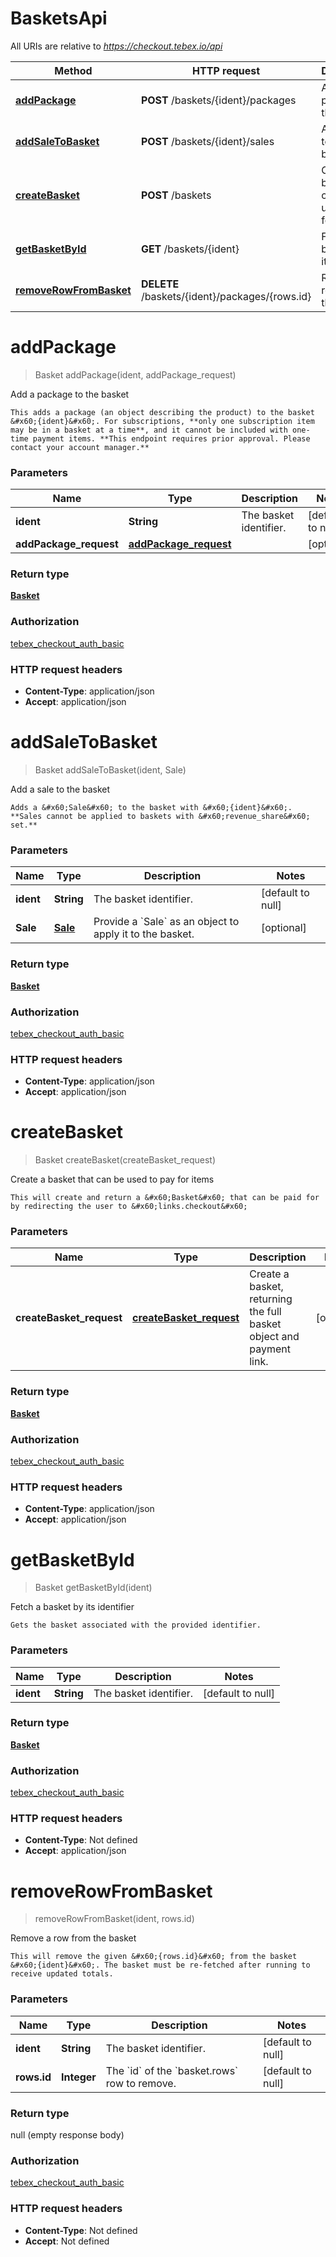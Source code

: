 # BasketsApi

All URIs are relative to *https://checkout.tebex.io/api*

| Method | HTTP request | Description |
|------------- | ------------- | -------------|
| [**addPackage**](BasketsApi.md#addPackage) | **POST** /baskets/{ident}/packages | Add a package to the basket |
| [**addSaleToBasket**](BasketsApi.md#addSaleToBasket) | **POST** /baskets/{ident}/sales | Add a sale to the basket |
| [**createBasket**](BasketsApi.md#createBasket) | **POST** /baskets | Create a basket that can be used to pay for items |
| [**getBasketById**](BasketsApi.md#getBasketById) | **GET** /baskets/{ident} | Fetch a basket by its identifier |
| [**removeRowFromBasket**](BasketsApi.md#removeRowFromBasket) | **DELETE** /baskets/{ident}/packages/{rows.id} | Remove a row from the basket |


<a name="addPackage"></a>
# **addPackage**
> Basket addPackage(ident, addPackage\_request)

Add a package to the basket

    This adds a package (an object describing the product) to the basket &#x60;{ident}&#x60;. For subscriptions, **only one subscription item may be in a basket at a time**, and it cannot be included with one-time payment items. **This endpoint requires prior approval. Please contact your account manager.**

### Parameters

|Name | Type | Description  | Notes |
|------------- | ------------- | ------------- | -------------|
| **ident** | **String**| The basket identifier. | [default to null] |
| **addPackage\_request** | [**addPackage_request**](../Models/addPackage_request.md)|  | [optional] |

### Return type

[**Basket**](../Models/Basket.md)

### Authorization

[tebex_checkout_auth_basic](../README.md#tebex_checkout_auth_basic)

### HTTP request headers

- **Content-Type**: application/json
- **Accept**: application/json

<a name="addSaleToBasket"></a>
# **addSaleToBasket**
> Basket addSaleToBasket(ident, Sale)

Add a sale to the basket

    Adds a &#x60;Sale&#x60; to the basket with &#x60;{ident}&#x60;. **Sales cannot be applied to baskets with &#x60;revenue_share&#x60; set.**

### Parameters

|Name | Type | Description  | Notes |
|------------- | ------------- | ------------- | -------------|
| **ident** | **String**| The basket identifier. | [default to null] |
| **Sale** | [**Sale**](../Models/Sale.md)| Provide a &#x60;Sale&#x60; as an object to apply it to the basket. | [optional] |

### Return type

[**Basket**](../Models/Basket.md)

### Authorization

[tebex_checkout_auth_basic](../README.md#tebex_checkout_auth_basic)

### HTTP request headers

- **Content-Type**: application/json
- **Accept**: application/json

<a name="createBasket"></a>
# **createBasket**
> Basket createBasket(createBasket\_request)

Create a basket that can be used to pay for items

    This will create and return a &#x60;Basket&#x60; that can be paid for by redirecting the user to &#x60;links.checkout&#x60;

### Parameters

|Name | Type | Description  | Notes |
|------------- | ------------- | ------------- | -------------|
| **createBasket\_request** | [**createBasket_request**](../Models/createBasket_request.md)| Create a basket, returning the full basket object and payment link. | [optional] |

### Return type

[**Basket**](../Models/Basket.md)

### Authorization

[tebex_checkout_auth_basic](../README.md#tebex_checkout_auth_basic)

### HTTP request headers

- **Content-Type**: application/json
- **Accept**: application/json

<a name="getBasketById"></a>
# **getBasketById**
> Basket getBasketById(ident)

Fetch a basket by its identifier

    Gets the basket associated with the provided identifier.

### Parameters

|Name | Type | Description  | Notes |
|------------- | ------------- | ------------- | -------------|
| **ident** | **String**| The basket identifier. | [default to null] |

### Return type

[**Basket**](../Models/Basket.md)

### Authorization

[tebex_checkout_auth_basic](../README.md#tebex_checkout_auth_basic)

### HTTP request headers

- **Content-Type**: Not defined
- **Accept**: application/json

<a name="removeRowFromBasket"></a>
# **removeRowFromBasket**
> removeRowFromBasket(ident, rows.id)

Remove a row from the basket

    This will remove the given &#x60;{rows.id}&#x60; from the basket &#x60;{ident}&#x60;. The basket must be re-fetched after running to receive updated totals.

### Parameters

|Name | Type | Description  | Notes |
|------------- | ------------- | ------------- | -------------|
| **ident** | **String**| The basket identifier. | [default to null] |
| **rows.id** | **Integer**| The &#x60;id&#x60; of the &#x60;basket.rows&#x60; row to remove. | [default to null] |

### Return type

null (empty response body)

### Authorization

[tebex_checkout_auth_basic](../README.md#tebex_checkout_auth_basic)

### HTTP request headers

- **Content-Type**: Not defined
- **Accept**: Not defined

